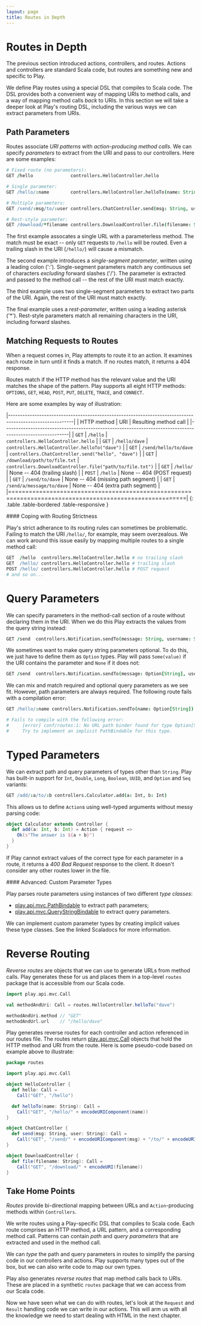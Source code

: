 ```yaml
---
layout: page
title: Routes in Depth
---
```


# Routes in Depth

The previous section introduced actions, controllers, and routes. Actions and controllers are standard Scala code, but routes are something new and specific to Play.

We define Play routes using a special DSL that compiles to Scala code. The DSL provides both a convenient way of mapping URIs to method calls, and a way of mapping method calls *back* to URIs. In this section we will take a deeper look at Play's routing DSL, including the various ways we can extract parameters from URIs.

## Path Parameters

Routes associate *URI patterns* with *action-producing method calls*. We can specify *parameters* to extract from the URI and pass to our controllers. Here are some examples:

~~~ coffee
# Fixed route (no parameters):
GET /hello              controllers.HelloController.hello

# Single parameter:
GET /hello/:name        controllers.HelloController.helloTo(name: String)

# Multiple parameters:
GET /send/:msg/to/:user controllers.ChatController.send(msg: String, user: String)

# Rest-style parameter:
GET /download/*filename controllers.DownloadController.file(filename: String)
~~~

The first example assocates a single URL with a parameterless method. The match must be exact -- only `GET` requests to `/hello` will be routed. Even a trailing slash in the URI (`/hello/`) will cause a mismatch.

The second example introduces a *single-segment parameter*, written using a leading colon (':'). Single-segment parameters match any continuous set of characters *excluding* forward slashes ('/'). The parameter is extracted and passed to the method call -- the rest of the URI must match exactly.

The third example uses two single-segment parameters to extract two parts of the URI. Again, the rest of the URI must match exactly.

The final example uses a *rest-parameter*, written using a leading asterisk ('*'). Rest-style parameters match all remaining characters in the URI, including forward slashes.

## Matching Requests to Routes

When a request comes in, Play attempts to route it to an action. It examines each route in turn until it finds a match. If no routes match, it returns a 404 response.

Routes match if the HTTP method has the relevant value and the URI matches the shape of the pattern. Play supports all eight HTTP methods: `OPTIONS`, `GET`, `HEAD`, `POST`, `PUT`, `DELETE`, `TRACE`, and `CONNECT`.

Here are some examples by way of illustration:

|---------------------------------------------------------------------------------------------------------|
| HTTP method  | URI                          | Resulting method call                                     |
|---------------------------------------------------------------------------------------------------------|
| `GET`   | `/hello`                          | `controllers.HelloController.hello`                       |
| `GET`   | `/hello/dave`                     | `controllers.HelloController.helloTo("dave")`             |
| `GET`   | `/send/hello/to/dave`             | `controllers.ChatController.send("hello", "dave")`        |
| `GET`   | `/download/path/to/file.txt`      | `controllers.DownloadController.file("path/to/file.txt")` |
| `GET`   | `/hello/`                         | None -- 404 (trailing slash)                              |
| `POST`  | `/hello`                          | None -- 404 (POST request)                                |
| `GET`   | `/send/to/dave`                   | None -- 404 (missing path segment)                        |
| `GET`   | `/send/a/message/to/dave`         | None -- 404 (extra path segment)                          |
|=========================================================================================================|
{: .table .table-bordered .table-responsive }

<div class="callout callout-info">
#### Coping with Routing Strictness

Play's strict adherance to its routing rules can sometimes be problematic. Failing to match the URI `/hello/`, for example, may seem overzealous. We can work around this issue easily by mapping multiple routes to a single method call:

~~~ coffee
GET  /hello  controllers.HelloController.hello # no trailing slash
GET  /hello/ controllers.HelloController.hello # trailing slash
POST /hello/ controllers.HelloController.hello # POST request
# and so on...
~~~
</div>

# Query Parameters

We can specify parameters in the method-call section of a route without declaring them in the URI. When we do this Play extracts the values from the query string instead:

~~~ coffee
GET /send  controllers.Notification.sendTo(message: String, username: String)
~~~

We sometimes want to make query string parameters optional. To do this, we just have to define them as `Option` types. Play will pass `Some(value)` if the URI contains the parameter and `None` if it does not:

~~~ coffee
GET /send  controllers.Notification.sendTo(message: Option[String], username: Option[String])
~~~

We can mix and match required and optional query parameters as we see fit. However, path parameters are always required. The following route fails with a compilation error:

~~~ coffee
GET /hello/:name controllers.Notification.sendTo(name: Option[String])

# Fails to compile with the following error:
#     [error] conf/routes:1: No URL path binder found for type Option[String].
#     Try to implement an implicit PathBindable for this type.
~~~

# Typed Parameters

We can extract path and query parameters of types other than `String`. Play has built-in support for `Int`, `Double`, `Long`, `Boolean`, `UUID`, and `Option` and `Seq` variants:

~~~ coffee
GET /add/:a/to/:b controllers.Calculator.add(a: Int, b: Int)
~~~

This allows us to define `Action`s using well-typed arguments without messy parsing code:

~~~ scala
object Calculator extends Controller {
  def add(a: Int, b: Int) = Action { request =>
    Ok(s"The answer is ${a + b}")
  }
}
~~~

If Play cannot extract values of the correct type for each parameter in a route, it returns a *400 Bad Request* response to the client. It doesn't consider any other routes lower in the file.

<div class="callout callout-info">
#### Advanced: Custom Parameter Types

Play parses route parameters using instances of two different *type classes*:

 - [play.api.mvc.PathBindable] to extract path parameters;
 - [play.api.mvc.QueryStringBindable] to extract query parameters.

We can implement custom parameter types by creating implicit values these type classes. See the linked Scaladocs for more information.

[play.api.mvc.PathBindable]:        https://www.playframework.com/documentation/2.3.x/api/scala/index.html#play.api.mvc.PathBindable
[play.api.mvc.QueryStringBindable]: https://www.playframework.com/documentation/2.3.x/api/scala/index.html#play.api.mvc.QueryStringBindable
</div>

# Reverse Routing

*Reverse routes* are objects that we can use to generate URLs from method calls. Play generates these for us and places them in a top-level `routes` package that is accessible from our Scala code.

~~~ scala
import play.api.mvc.Call

val methodAndUri: Call = routes.HelloController.helloTo("dave")

methodAndUri.method // "GET"
methodAndUrl.url    // "/hello/dave"
~~~

Play generates reverse routes for each controller and action referenced in our routes file. The routes return [play.api.mvc.Call] objects that hold the HTTP method and URI from the route. Here is some pseudo-code based on example above to illustrate:

~~~ scala
package routes

import play.api.mvc.Call

object HelloController {
  def hello: Call =
    Call("GET", "/hello")

  def helloTo(name: String): Call =
    Call("GET", "/hello/" + encodeURIComponent(name))
}

object ChatController {
  def send(msg: String, user: String): Call =
    Call("GET", "/send/" + encodeURIComponent(msg) + "/to/" + encodeURIComponent(user))
}

object DownloadController {
  def file(filename: String): Call =
    Call("GET", "/download/" + encodeURI(filename))
}
~~~

[play.api.mvc.Call]: https://www.playframework.com/documentation/2.3.x/api/scala/index.html#play.api.mvc.Call

## Take Home Points

*Routes* provide bi-directional mapping between URLs and `Action`-producing methods within `Controllers`.

We write routes using a Play-specific DSL that compiles to Scala code. Each route comprises an HTTP method, a URL pattern, and a corresponding method call. Patterns can contain *path* and *query parameters* that are extracted and used in the method call.

We can *type* the path and query parameters in routes to simplify the parsing code in our controllers and actions. Play supports many types out of the box, but we can also write code to map our own types.

Play also generates *reverse routes* that map method calls back to URIs. These are placed in a synthetic `routes` package that we can access from our Scala code.

Now we have seen what we can do with routes, let's look at the `Request` and `Result` handling code we can write in our actions. This will arm us with all the knowledge we need to start dealing with HTML in the next chapter.
